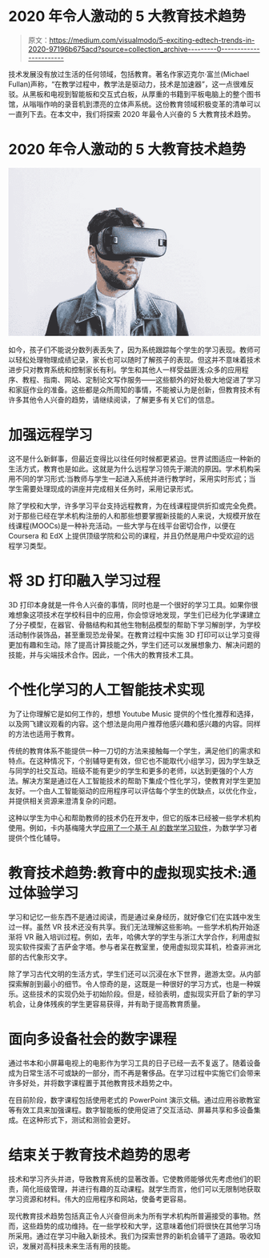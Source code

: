 # 2020 年令人激动的 5 大教育技术趋势

> 原文：<https://medium.com/visualmodo/5-exciting-edtech-trends-in-2020-97196b675acd?source=collection_archive---------0----------------------->

技术发展没有放过生活的任何领域，包括教育。著名作家迈克尔·富兰(Michael Fullan)声称，“在教学过程中，教学法是驱动力，技术是加速器”，这一点很难反驳。从黑板和电视到智能板和交互式白板，从厚重的书籍到平板电脑上的整个图书馆，从嗡嗡作响的录音机到漂亮的立体声系统。这份教育领域积极变革的清单可以一直列下去。在本文中，我们将探索 2020 年最令人兴奋的 5 大教育技术趋势。

# 2020 年令人激动的 5 大教育技术趋势

![](img/aa407d320a5b1226980345878702e299.png)

如今，孩子们不能说分数列表丢失了，因为系统跟踪每个学生的学习表现。教师可以轻松处理物理成绩记录，家长也可以随时了解孩子的表现。但这并不意味着技术进步只对教育系统和控制家长有利。学生和其他人一样受益匪浅:众多的应用程序、教程、指南、网站、定制论文写作服务——这些额外的好处极大地促进了学习和家庭作业的准备。这些都是众所周知的事情，不能被认为是创新，但教育技术有许多其他令人兴奋的趋势，请继续阅读，了解更多有关它们的信息。

# 加强远程学习

这不是什么新鲜事，但最近变得比以往任何时候都更紧迫。世界试图适应一种新的生活方式，教育也是如此。这就是为什么远程学习领先于潮流的原因。学术机构采用不同的学习形式:当教师与学生一起进入系统并进行教学时，采用实时形式；当学生需要处理现成的讲座并完成相关任务时，采用记录形式。

除了学校和大学，许多学习平台支持远程教育，为在线课程提供折扣或完全免费。对于那些已经在学术机构注册的人和那些想要掌握新技能的人来说，大规模开放在线课程(MOOCs)是一种补充活动。一些大学与在线平台密切合作，以便在 Coursera 和 EdX 上提供顶级学院和公司的课程，并且仍然是用户中受欢迎的远程学习类型。

# 将 3D 打印融入学习过程

3D 打印本身就是一件令人兴奋的事情，同时也是一个很好的学习工具。如果你很难想象这项技术在学校科目中的应用，你会惊讶地发现，学生们已经为化学课建立了分子模型，在器官、骨骼结构和其他生物制品模型的帮助下学习解剖学，为学校活动制作装饰品，甚至重现恐龙骨架。在教育过程中实施 3D 打印可以让学习变得更加有趣和生动。除了提高计算技能之外，学生们还可以发展想象力、解决问题的技能，并与尖端技术合作。因此，一个伟大的教育技术工具。

# 个性化学习的人工智能技术实现

为了让你理解它是如何工作的，想想 Youtube Music 提供的个性化推荐和选择，以及网飞建议观看的内容。这个想法是向用户推荐他感兴趣和感兴趣的内容。同样的方法也适用于教育。

传统的教育体系不能提供一种一刀切的方法来接触每一个学生，满足他们的需求和特点。在这种情况下，个别辅导更有效，但它也不能取代小组学习，因为学生缺乏与同学的社交互动。班级不能有更少的学生和更多的老师，以达到更强的个人方法。解决方案是通过在人工智能技术的帮助下集成个性化学习，使教育对学生更加友好。一个由人工智能驱动的应用程序可以评估每个学生的优缺点，以优化作业，并提供相关资源来澄清复杂的问题。

这种以学生为中心和帮助教师的技术仍在开发中，但它的版本已经被一些学术机构使用。例如，卡内基梅隆大学[应用了一个基于 AI 的数学学习软件](https://www.businesswire.com/news/home/20190813005078/en/Carnegie-Learning-Continues-Simplify-Enhance-Teachers%E2%80%99-Lives)，为数学学习者提供个性化辅导。

# 教育技术趋势:教育中的虚拟现实技术:通过体验学习

学习和记忆一些东西不是通过阅读，而是通过亲身经历，就好像它们在实践中发生过一样。虽然 VR 技术还没有共享。我们无法理解这些影响。一些学术机构开始逐渐将 VR 融入培训过程。例如，去年，哈佛大学的学生与浙江大学合作，利用虚拟现实软件探索了吉萨金字塔。参与者呆在教室里，使用虚拟现实耳机，检查非洲北部的古代象形文字。

除了学习古代文明的生活方式，学生们还可以沉浸在水下世界，遨游太空。从内部探索解剖到最小的细节。令人惊奇的是，这既是一种很好的学习方式，也是一种娱乐。这些技术的实现仍处于初始阶段。但是，经验表明，虚拟现实开启了新的学习机会，让身体残疾的学生更容易获得，并有助于提高教育质量。

# 面向多设备社会的数字课程

通过书本和小屏幕电视上的电影作为学习工具的日子已经一去不复返了。随着设备成为日常生活不可或缺的一部分，而不再是奢侈品。在学习过程中实施它们会带来许多好处，并将数字课程置于其他教育技术趋势之中。

在目前阶段，数字课程包括使用老式的 PowerPoint 演示文稿。通过应用谷歌教室等有效工具来加强课程。数字智能板的使用促进了交互活动、屏幕共享和多设备集成。在这种形式下，测试和测验会更好。

# 结束关于教育技术趋势的思考

技术和学习齐头并进，导致教育系统的显著改善。它使教师能够优先考虑他们的职责，简化班级管理，并进行有趣的互动课程。就学生而言，他们可以无限制地获取学习资源和材料。伟大的应用程序和网站，使备考更容易。

现代教育技术趋势包括真正令人兴奋但尚未为所有学术机构所普遍接受的事物。然而，这些趋势的成功维持。在一些学校和大学，这意味着他们将很快在其他学习场所采用。通过在学习中融入新技术。我们为探索世界的新机会铺平了道路。吸收知识，发展对高科技未来生活有用的技能。